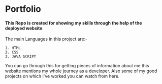 # Portfolio


#### This Repo is created for showing my skills through the help of the deployed website

The main Languages in this project are:-

    1. HTML
    2. CSS
    3. JAVA SCRIPT
  
You can go through this for getting pieces of information about me this website mentions my whole journey as a developer.
Also some of my good projects on which I've worked you can watch from here.

   
